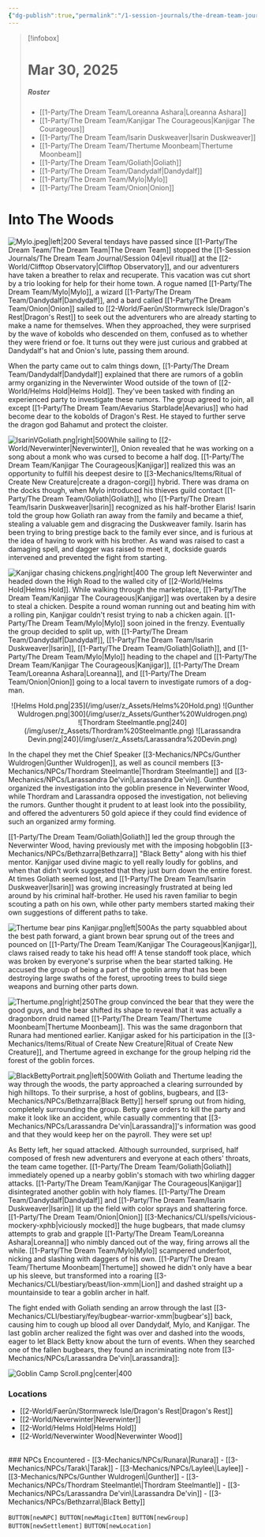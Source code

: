 ```yaml
---
{"dg-publish":true,"permalink":"/1-session-journals/the-dream-team-journal/session-05/","tags":["journal"],"created":"2025-03-31T22:05:09.471-04:00","updated":"2025-04-01T14:01:21.673-04:00"}
---
```


>[!infobox]
># Mar 30, 2025
>##### Roster
>- [[1-Party/The Dream Team/Loreanna Ashara\|Loreanna Ashara]]
>- [[1-Party/The Dream Team/Kanjigar The Courageous\|Kanjigar The Courageous]]
>- [[1-Party/The Dream Team/Isarin Duskweaver\|Isarin Duskweaver]]
>- [[1-Party/The Dream Team/Thertume Moonbeam\|Thertume Moonbeam]]
>- [[1-Party/The Dream Team/Goliath\|Goliath]]
>- [[1-Party/The Dream Team/Dandydalf\|Dandydalf]]
>- [[1-Party/The Dream Team/Mylo\|Mylo]]
>- [[1-Party/The Dream Team/Onion\|Onion]]
# Into The Woods
![Mylo.jpeg|left|200](/img/user/z_Assets/Mylo.jpeg) Several tendays have passed since [[1-Party/The Dream Team/The Dream Team\|The Dream Team]] stopped the [[1-Session Journals/The Dream Team Journal/Session 04\|evil ritual]] at the [[2-World/Clifftop Observatory\|Clifftop Observatory]], and our adventurers have taken a breather to relax and recuperate. This vacation was cut short by a trio looking for help for their home town. A rogue named [[1-Party/The Dream Team/Mylo\|Mylo]], a wizard [[1-Party/The Dream Team/Dandydalf\|Dandydalf]], and a bard called [[1-Party/The Dream Team/Onion\|Onion]] sailed to [[2-World/Faerûn/Stormwreck Isle/Dragon's Rest\|Dragon's Rest]] to seek out the adventurers who are already starting to make a name for themselves. When they approached, they were surprised by the wave of kobolds who descended on them, confused as to whether they were friend or foe. It turns out they were just curious and grabbed at Dandydalf's hat and Onion's lute, passing them around.

When the party came out to calm things down, [[1-Party/The Dream Team/Dandydalf\|Dandydalf]] explained that there are rumors of a goblin army organizing in the Neverwinter Wood outside of the town of [[2-World/Helms Hold\|Helms Hold]]. They've been tasked with finding an experienced party to investigate these rumors. The group agreed to join, all except [[1-Party/The Dream Team/Aevarius Starblade\|Aevarius]] who had become dear to the kobolds of Dragon's Rest. He stayed to further serve the dragon god Bahamut and protect the cloister.

![IsarinVGoliath.png|right|500](/img/user/z_Assets/IsarinVGoliath.png)While sailing to [[2-World/Neverwinter\|Neverwinter]], Onion revealed that he was working on a song about a monk who was cursed to become a half dog. [[1-Party/The Dream Team/Kanjigar The Courageous\|Kanjigar]] realized this was an opportunity to fulfill his deepest desire to [[3-Mechanics/Items/Ritual of Create New Creature\|create a dragon-corgi]] hybrid. There was drama on the docks though, when Mylo introduced his thieves guild contact [[1-Party/The Dream Team/Goliath\|Goliath]], who [[1-Party/The Dream Team/Isarin Duskweaver\|Isarin]] recognized as his half-brother Elaris! Isarin told the group how Goliath ran away from the family and became a thief, stealing a valuable gem and disgracing the Duskweaver family. Isarin has been trying to bring prestige back to the family ever since, and is furious at the idea of having to work with his brother. As wand was raised to cast a damaging spell, and dagger was raised to meet it, dockside guards intervened and prevented the fight from starting.

![Kanjigar chasing chickens.png|right|400](/img/user/z_Assets/Kanjigar%20chasing%20chickens.png) The group left Neverwinter and headed down the High Road to the walled city of [[2-World/Helms Hold\|Helms Hold]]. While walking through the marketplace, [[1-Party/The Dream Team/Kanjigar The Courageous\|Kanjigar]] was overtaken by a desire to steal a chicken. Despite a round woman running out and beating him with a rolling pin, Kanjigar couldn't resist trying to nab a chicken again. [[1-Party/The Dream Team/Mylo\|Mylo]] soon joined in the frenzy. Eventually the group decided to split up, with [[1-Party/The Dream Team/Dandydalf\|Dandydalf]], [[1-Party/The Dream Team/Isarin Duskweaver\|Isarin]], [[1-Party/The Dream Team/Goliath\|Goliath]], and [[1-Party/The Dream Team/Mylo\|Mylo]] heading to the chapel and [[1-Party/The Dream Team/Kanjigar The Courageous\|Kanjigar]], [[1-Party/The Dream Team/Loreanna Ashara\|Loreanna]], and [[1-Party/The Dream Team/Onion\|Onion]] going to a local tavern to investigate rumors of a dog-man.

<div style="clear: both;"></div> 
<div style="display: flex; justify-content: center; align-items: center; flex-direction: column; text-align: center;">
![Helms Hold.png|235](/img/user/z_Assets/Helms%20Hold.png) ![Gunther Wuldrogen.png|300](/img/user/z_Assets/Gunther%20Wuldrogen.png)</div><div style="clear: both;"></div><div style="display: flex; justify-content: center; align-items: center; flex-direction: column; text-align: center;">![Thordram Steelmantle.png|240](/img/user/z_Assets/Thordram%20Steelmantle.png) ![Larassandra Devin.png|240](/img/user/z_Assets/Larassandra%20Devin.png)</div><div style="clear: both;"></div>

In the chapel they met the Chief Speaker [[3-Mechanics/NPCs/Gunther Wuldrogen\|Gunther Wuldrogen]], as well as council members [[3-Mechanics/NPCs/Thordram Steelmantle\|Thordram Steelmantle]] and [[3-Mechanics/NPCs/Larassandra De'vin\|Larassandra De'vin]]. Gunther organized the investigation into the goblin presence in Neverwinter Wood, while Thordram and Larassandra opposed the investigation, not believing the rumors. Gunther thought it prudent to at least look into the possibility, and offered the adventurers 50 gold apiece if they could find evidence of such an organized army forming.

[[1-Party/The Dream Team/Goliath\|Goliath]] led the group through the Neverwinter Wood, having previously met with the imposing hobgoblin [[3-Mechanics/NPCs/Bethzarra\|Bethzarra]] "Black Betty" along with his thief mentor. Kanjigar used divine magic to yell really loudly for goblins, and when that didn't work suggested that they just burn down the entire forest. At times Goliath seemed lost, and [[1-Party/The Dream Team/Isarin Duskweaver\|Isarin]] was growing increasingly frustrated at being led around by his criminal half-brother. He used his raven familiar to begin scouting a path on his own, while other party members started making their own suggestions of different paths to take.

![Thertume bear pins Kanjigar.png|left|500](/img/user/z_Assets/Thertume%20bear%20pins%20Kanjigar.png)As the party squabbled about the best path forward, a giant brown bear sprung out of the trees and pounced on [[1-Party/The Dream Team/Kanjigar The Courageous\|Kanjigar]], claws raised ready to take his head off! A tense standoff took place, which was broken by everyone's surprise when the bear started talking. He accused the group of being a part of the goblin army that has been destroying large swaths of the forest, uprooting trees to build siege weapons and burning other parts down.

![Thertume.png|right|250](/img/user/z_Assets/Thertume.png)The group convinced the bear that they were the good guys, and the bear shifted its shape to reveal that it was actually a dragonborn druid named [[1-Party/The Dream Team/Thertume Moonbeam\|Thertume Moonbeam]]. This was the same dragonborn that Runara had mentioned earlier. Kanjigar asked for his participation in the [[3-Mechanics/Items/Ritual of Create New Creature\|Ritual of Create New Creature]], and Thertume agreed in exchange for the group helping rid the forest of the goblin forces.

![BlackBettyPortrait.png|left|500](/img/user/z_Assets/BlackBettyPortrait.png)With Goliath and Thertume leading the way through the woods, the party approached a clearing surrounded by high hilltops. To their surprise, a host of goblins, bugbears, and [[3-Mechanics/NPCs/Bethzarra\|Black Betty]] herself sprung out from hiding, completely surrounding the group. Betty gave orders to kill the party and make it look like an accident, while casually commenting that [[3-Mechanics/NPCs/Larassandra De'vin\|Larassandra]]'s information was good and that they would keep her on the payroll. They were set up!

As Betty left, her squad attacked. Although surrounded, surprised,  half composed of fresh new adventurers and everyone at each others' throats, the team came together. [[1-Party/The Dream Team/Goliath\|Goliath]] immediately opened up a nearby goblin's stomach with two whirling dagger attacks. [[1-Party/The Dream Team/Kanjigar The Courageous\|Kanjigar]] disintegrated another goblin with holy flames. [[1-Party/The Dream Team/Dandydalf\|Dandydalf]] and [[1-Party/The Dream Team/Isarin Duskweaver\|Isarin]] lit up the field with color sprays and shattering force. [[1-Party/The Dream Team/Onion\|Onion]] [[3-Mechanics/CLI/spells/vicious-mockery-xphb\|viciously mocked]] the huge bugbears, that made clumsy attempts to grab and grapple [[1-Party/The Dream Team/Loreanna Ashara\|Loreanna]] who nimbly danced out of the way, firing arrows all the while. [[1-Party/The Dream Team/Mylo\|Mylo]] scampered underfoot, nicking and slashing with daggers of his own. [[1-Party/The Dream Team/Thertume Moonbeam\|Thertume]] showed he didn't only have a bear up his sleeve, but transformed into a roaring [[3-Mechanics/CLI/bestiary/beast/lion-xmm\|Lion]] and dashed straight up a mountainside to tear a goblin archer in half.

The fight ended with Goliath sending an arrow through the last [[3-Mechanics/CLI/bestiary/fey/bugbear-warrior-xmm\|bugbear's]] back, causing him to cough up blood all over Dandydalf, Mylo, and Kanjigar. The last goblin archer realized the fight was over and dashed into the woods, eager to let Black Betty know about the turn of events. When they searched one of the fallen bugbears, they found an incriminating note from [[3-Mechanics/NPCs/Larassandra De'vin\|Larassandra]]:

![Goblin Camp Scroll.png|center|400](/img/user/z_Assets/Goblin%20Camp%20Scroll.png)

### Locations

- [[2-World/Faerûn/Stormwreck Isle/Dragon's Rest\|Dragon's Rest]]
- [[2-World/Neverwinter\|Neverwinter]]
- [[2-World/Helms Hold\|Helms Hold]]
- [[2-World/Neverwinter Wood\|Neverwinter Wood]]
<br>
### NPCs Encountered
- [[3-Mechanics/NPCs/Runara\|Runara]]
- [[3-Mechanics/NPCs/Tarak\|Tarak]]
- [[3-Mechanics/NPCs/Laylee\|Laylee]]
- [[3-Mechanics/NPCs/Gunther Wuldrogen\|Gunther]]
- [[3-Mechanics/NPCs/Thordram Steelmantle\|Thordram Steelmantle]]
- [[3-Mechanics/NPCs/Larassandra De'vin\|Larassandra De'vin]]
- [[3-Mechanics/NPCs/Bethzarra\|Black Betty]]


<br>

`BUTTON[newNPC]` `BUTTON[newMagicItem]` `BUTTON[newGroup]` `BUTTON[newSettlement]` `BUTTON[newLocation]`
